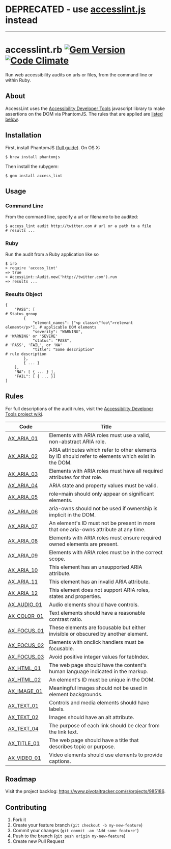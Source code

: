 # DEPRECATED - use [accesslint.js](https://github.com/accesslint/accesslint.js) instead

***

# accesslint.rb [![Gem Version](https://badge.fury.io/rb/access_lint.svg)](http://badge.fury.io/rb/access_lint) [![Code Climate](https://codeclimate.com/repos/52c4c7ca6956804bb2000905/badges/5a971515dcfd43cf57e1/gpa.svg)](https://codeclimate.com/repos/52c4c7ca6956804bb2000905/feed)

Run web accessibility audits on urls or files, from the command line or within Ruby.

## About

AccessLint uses the [Accessibility Developer Tools](https://github.com/GoogleChrome/accessibility-developer-tools) javascript library to make assertions on the DOM via PhantomJS. The rules that are applied are [listed below](#rules).

## Installation

First, install PhantomJS ([full guide](http://phantomjs.org/)). On OS X:

    $ brew install phantomjs

Then install the rubygem:

    $ gem install access_lint

## Usage

### Command Line

From the command line, specify a url or filename to be audited:

    $ access_lint audit http://twitter.com # url or a path to a file
    # results ...

### Ruby

Run the audit from a Ruby application like so

    $ irb
    > require 'access_lint'
    => true
    > AccessLint::Audit.new('http://twitter.com').run
    => results ...

### Results Object

    {
        "PASS": [                                                           # Status group
            {
                "element_names": ["<p class=\"foo\">relevant element</p>"], # applicable DOM elements
                "severity": "WARNING",                                      # 'WARNING' or 'SEVERE'
                "status": "PASS",                                           # 'PASS', 'FAIL', or 'NA'
                "title": "Some description"                                 # rule description
            },
            { ... }
        ],
        "NA": [ { ... } ],
        "FAIL": [ { ... }]
    ]

## Rules

For full descriptions of the audit rules, visit the [Accessibility Developer Tools project wiki](https://github.com/GoogleChrome/accessibility-developer-tools/wiki/Audit-Rules).

Code                       | Title
---------------------------|----------------------------------------------------
[AX_ARIA_01][AX_ARIA_01]   | Elements with ARIA roles must use a valid, non-abstract ARIA role.
[AX_ARIA_02][AX_ARIA_02]   | ARIA attributes which refer to other elements by ID should refer to elements which exist in the DOM.
[AX_ARIA_03][AX_ARIA_03]   | Elements with ARIA roles must have all required attributes for that role.
[AX_ARIA_04][AX_ARIA_04]   | ARIA state and property values must be valid.
[AX_ARIA_05][AX_ARIA_05]   | role=main should only appear on significant elements.
[AX_ARIA_06][AX_ARIA_06]   | aria-owns should not be used if ownership is implicit in the DOM.
[AX_ARIA_07][AX_ARIA_07]   | An element's ID must not be present in more that one aria-owns attribute at any time.
[AX_ARIA_08][AX_ARIA_08]   | Elements with ARIA roles must ensure required owned elements are present.
[AX_ARIA_09][AX_ARIA_09]   | Elements with ARIA roles must be in the correct scope.
[AX_ARIA_10][AX_ARIA_10]   | This element has an unsupported ARIA attribute.
[AX_ARIA_11][AX_ARIA_11]   | This element has an invalid ARIA attribute.
[AX_ARIA_12][AX_ARIA_12]   | This element does not support ARIA roles, states and properties.
[AX_AUDIO_01][AX_AUDIO_01] | Audio elements should have controls.
[AX_COLOR_01][AX_COLOR_01] | Text elements should have a reasonable contrast ratio.
[AX_FOCUS_01][AX_FOCUS_01] | These elements are focusable but either invisible or obscured by another element.
[AX_FOCUS_02][AX_FOCUS_02] | Elements with onclick handlers must be focusable.
[AX_FOCUS_03][AX_FOCUS_03] | Avoid positive integer values for tabIndex.
[AX_HTML_01][AX_HTML_01]   | The web page should have the content's human language indicated in the markup.
[AX_HTML_02][AX_HTML_02]   | An element's ID must be unique in the DOM.
[AX_IMAGE_01][AX_IMAGE_01] | Meaningful images should not be used in element backgrounds.
[AX_TEXT_01][AX_TEXT_01]   | Controls and media elements should have labels.
[AX_TEXT_02][AX_TEXT_02]   | Images should have an alt attribute.
[AX_TEXT_04][AX_TEXT_04]   | The purpose of each link should be clear from the link text.
[AX_TITLE_01][AX_TITLE_01] | The web page should have a title that describes topic or purpose.
[AX_VIDEO_01][AX_VIDEO_01] | Video elements should use <track> elements to provide captions.

[AX_ARIA_01]: https://github.com/GoogleChrome/accessibility-developer-tools/wiki/Audit-Rules#ax_aria_01
[AX_ARIA_02]: https://github.com/GoogleChrome/accessibility-developer-tools/wiki/Audit-Rules#ax_aria_02
[AX_ARIA_03]: https://github.com/GoogleChrome/accessibility-developer-tools/wiki/Audit-Rules#ax_aria_03
[AX_ARIA_04]: https://github.com/GoogleChrome/accessibility-developer-tools/wiki/Audit-Rules#ax_aria_04
[AX_ARIA_05]: https://github.com/GoogleChrome/accessibility-developer-tools/wiki/Audit-Rules#ax_aria_05
[AX_ARIA_06]: https://github.com/GoogleChrome/accessibility-developer-tools/wiki/Audit-Rules#ax_aria_06
[AX_ARIA_07]: https://github.com/GoogleChrome/accessibility-developer-tools/wiki/Audit-Rules#ax_aria_07
[AX_ARIA_08]: https://github.com/GoogleChrome/accessibility-developer-tools/wiki/Audit-Rules#ax_aria_08
[AX_ARIA_09]: https://github.com/GoogleChrome/accessibility-developer-tools/wiki/Audit-Rules#ax_aria_09
[AX_ARIA_10]: https://github.com/GoogleChrome/accessibility-developer-tools/wiki/Audit-Rules#ax_aria_10
[AX_ARIA_11]: https://github.com/GoogleChrome/accessibility-developer-tools/wiki/Audit-Rules#ax_aria_11
[AX_ARIA_12]: https://github.com/GoogleChrome/accessibility-developer-tools/wiki/Audit-Rules#ax_aria_12
[AX_AUDIO_01]: https://github.com/GoogleChrome/accessibility-developer-tools/wiki/Audit-Rules#ax_audio_01
[AX_COLOR_01]: https://github.com/GoogleChrome/accessibility-developer-tools/wiki/Audit-Rules#ax_color_01
[AX_FOCUS_01]: https://github.com/GoogleChrome/accessibility-developer-tools/wiki/Audit-Rules#ax_focus_01
[AX_FOCUS_02]: https://github.com/GoogleChrome/accessibility-developer-tools/wiki/Audit-Rules#ax_focus_02
[AX_FOCUS_03]: https://github.com/GoogleChrome/accessibility-developer-tools/wiki/Audit-Rules#ax_focus_03
[AX_HTML_01]: https://github.com/GoogleChrome/accessibility-developer-tools/wiki/Audit-Rules#ax_html_01
[AX_HTML_02]: https://github.com/GoogleChrome/accessibility-developer-tools/wiki/Audit-Rules#ax_html_02
[AX_IMAGE_01]: https://github.com/GoogleChrome/accessibility-developer-tools/wiki/Audit-Rules#ax_image_01
[AX_TEXT_01]: https://github.com/GoogleChrome/accessibility-developer-tools/wiki/Audit-Rules#ax_text_01
[AX_TEXT_02]: https://github.com/GoogleChrome/accessibility-developer-tools/wiki/Audit-Rules#ax_text_02
[AX_TEXT_04]: https://github.com/GoogleChrome/accessibility-developer-tools/wiki/Audit-Rules#ax_text_04
[AX_TITLE_01]: https://github.com/GoogleChrome/accessibility-developer-tools/wiki/Audit-Rules#ax_title_01
[AX_VIDEO_01]: https://github.com/GoogleChrome/accessibility-developer-tools/wiki/Audit-Rules#ax_video_01

## Roadmap

Visit the project backlog: <https://www.pivotaltracker.com/s/projects/985186>.

## Contributing

1. Fork it
2. Create your feature branch (`git checkout -b my-new-feature`)
3. Commit your changes (`git commit -am 'Add some feature'`)
4. Push to the branch (`git push origin my-new-feature`)
5. Create new Pull Request
